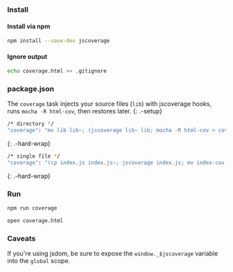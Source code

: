### Install

#### Install via npm

```bash
npm install --save-dev jscoverage
```

#### Ignore output

```bash
echo coverage.html >> .gitignore
```

### package.json

The `coverage` task injects your source files (`lib`) with jscoverage hooks, runs `mocha -R html-cov`, then restores later.
{: .-setup}

```bash
/* directory */
"coverage": "mv lib lib~; (jscoverage lib~ lib; mocha -R html-cov > coverage.html); rm -rf lib; mv lib~ lib"
```

{: .-hard-wrap}

```bash
/* single file */
"coverage": "(cp index.js index.js~; jscoverage index.js; mv index-cov.js index.js; mocha -R html-cov > coverage.html); mv index.js~ index.js"
```

{: .-hard-wrap}

### Run

```bash
npm run coverage
```

```bash
open coverage.html
```

### Caveats

If you're using jsdom, be sure to expose the `window._$jscoverage` variable into
the `global` scope.
